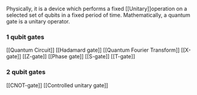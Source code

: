 Physically, it is a device which performs a fixed [[Unitary]]operation 
on a selected set of qubits in a fixed period of time.
Mathematically, a quantum gate is a unitary operator.

### 1 qubit gates
[[Quantum Circuit]]
[[Hadamard gate]]
[[Quantum Fourier Transform]]
[[X-gate]]
[[Z-gate]]
[[Phase gate]]
[[S-gate]]
[[T-gate]]

### 2 qubit gates
[[CNOT-gate]]
[[Controlled unitary gate]]